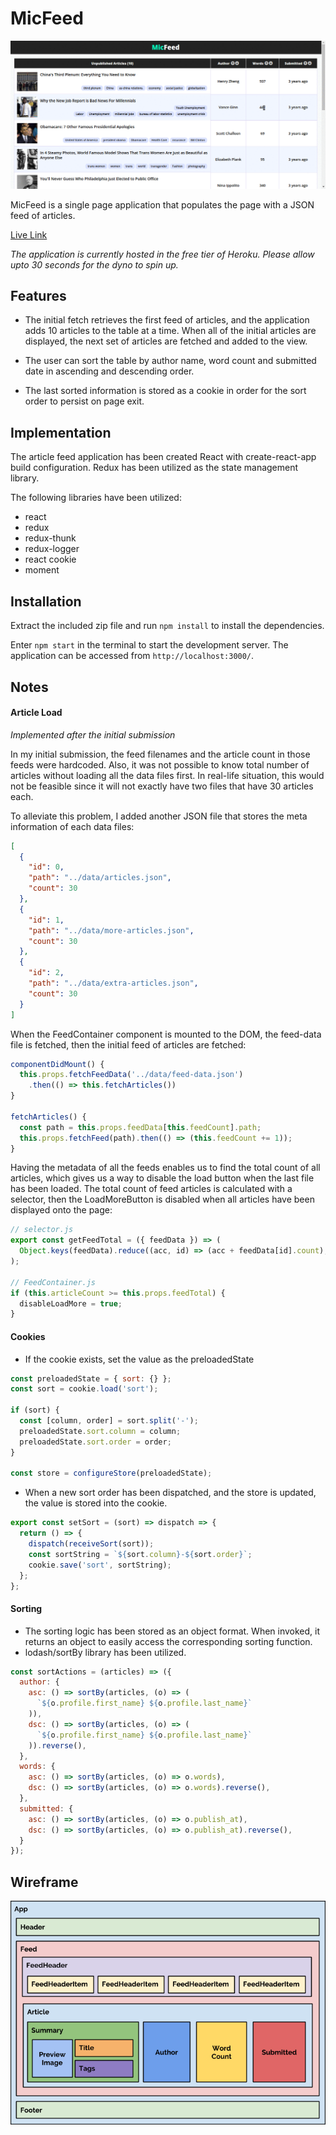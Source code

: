 # MicFeed

![Main View](/docs/main.gif)

MicFeed is a single page application that populates the page with a JSON feed of articles.  

[Live Link](http:/micfeed.herokuapp.com)

*The application is currently hosted in the free tier of Heroku.  Please allow upto 30 seconds for the dyno to spin up.*

## Features

- The initial fetch retrieves the first feed of articles, and the application adds 10 articles to the table at a time.  When all of the initial articles are displayed, the next set of articles are fetched and added to the view.  

- The user can sort the table by author name, word count and submitted date in ascending and descending order.  

- The last sorted information is stored as a cookie in order for the sort order to persist on page exit.

## Implementation

The article feed application has been created React with create-react-app build configuration.  Redux has been utilized as the state management library.  

The following libraries have been utilized:
- react
- redux
- redux-thunk
- redux-logger
- react cookie
- moment

## Installation

Extract the included zip file and run `npm install` to install the dependencies.

Enter `npm start` in the terminal to start the development server.  The application can be accessed from `http://localhost:3000/`.  

## Notes

#### Article Load
*Implemented after the initial submission*

In my initial submission, the feed filenames and the article count in those feeds were hardcoded.  Also, it was not possible to know total number of articles without loading all the data files first.  In real-life situation, this would not be feasible since it will not exactly have two files that have 30 articles each.  

To alleviate this problem, I added another JSON file that stores the meta information of each data files:

```json
[
  {
    "id": 0,
    "path": "../data/articles.json",
    "count": 30
  },
  {
    "id": 1,
    "path": "../data/more-articles.json",
    "count": 30
  },
  {
    "id": 2,
    "path": "../data/extra-articles.json",
    "count": 30
  }
]
```

When the FeedContainer component is mounted to the DOM, the feed-data file is fetched, then the initial feed of articles are fetched:

```javascript
componentDidMount() {
  this.props.fetchFeedData('../data/feed-data.json')
    .then(() => this.fetchArticles())
}

fetchArticles() {
  const path = this.props.feedData[this.feedCount].path;
  this.props.fetchFeed(path).then(() => (this.feedCount += 1));
}
```

Having the metadata of all the feeds enables us to find the total count of all articles, which gives us a way to disable the load button when the last file has been loaded.  The total count of feed articles is calculated with a selector, then the LoadMoreButton is disabled when all articles have been displayed onto the page:

```javascript
// selector.js
export const getFeedTotal = ({ feedData }) => (
  Object.keys(feedData).reduce((acc, id) => (acc + feedData[id].count), 0)
);

// FeedContainer.js
if (this.articleCount >= this.props.feedTotal) {
  disableLoadMore = true;
}
```

#### Cookies
- If the cookie exists, set the value as the preloadedState

```javascript
const preloadedState = { sort: {} };
const sort = cookie.load('sort');

if (sort) {
  const [column, order] = sort.split('-');
  preloadedState.sort.column = column;
  preloadedState.sort.order = order;
}

const store = configureStore(preloadedState);
```

- When a new sort order has been dispatched, and the store is updated, the value is stored into the cookie.

```javascript
export const setSort = (sort) => dispatch => {
  return () => {
    dispatch(receiveSort(sort));
    const sortString = `${sort.column}-${sort.order}`;
    cookie.save('sort', sortString);
  };
};
```

#### Sorting
- The sorting logic has been stored as an object format.  When invoked, it returns an object to easily access the corresponding sorting function.
- lodash/sortBy library has been utilized.

```javascript
const sortActions = (articles) => ({
  author: {
    asc: () => sortBy(articles, (o) => (
      `${o.profile.first_name} ${o.profile.last_name}`
    )),
    dsc: () => sortBy(articles, (o) => (
      `${o.profile.first_name} ${o.profile.last_name}`
    )).reverse(),
  },
  words: {
    asc: () => sortBy(articles, (o) => o.words),
    dsc: () => sortBy(articles, (o) => o.words).reverse(),
  },
  submitted: {
    asc: () => sortBy(articles, (o) => o.publish_at),
    dsc: () => sortBy(articles, (o) => o.publish_at).reverse(),
  }
});
```

## Wireframe

![Wireframe](/docs/wireframe.png)
